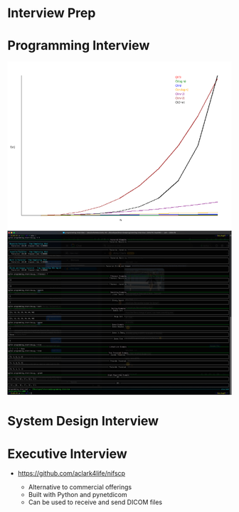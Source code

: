 # Interview Prep

# Programming Interview

![Programming Interview](big_o_notation.png)
![Programming Interview](screenshot.png)

# System Design Interview

# Executive Interview

- https://github.com/aclark4life/nifscp 

  - Alternative to commercial offerings
  - Built with Python and pynetdicom
  - Can be used to receive and send DICOM files
